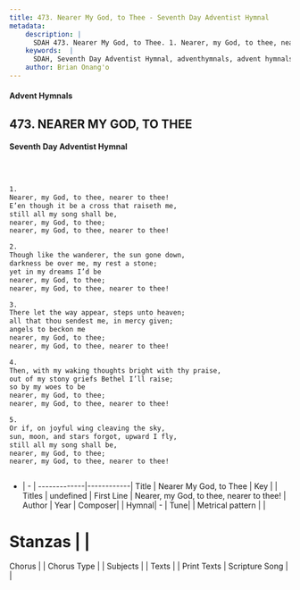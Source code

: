 ```yaml
---
title: 473. Nearer My God, to Thee - Seventh Day Adventist Hymnal
metadata:
    description: |
      SDAH 473. Nearer My God, to Thee. 1. Nearer, my God, to thee, nearer to thee! E’en though it be a cross that raiseth me, still all my song shall be, nearer, my God, to thee; nearer, my God, to thee, nearer to thee!
    keywords:  |
      SDAH, Seventh Day Adventist Hymnal, adventhymnals, advent hymnals, Nearer My God, to Thee, Nearer, my God, to thee, nearer to thee! 
    author: Brian Onang'o
---
```


#### Advent Hymnals
## 473. NEARER MY GOD, TO THEE
#### Seventh Day Adventist Hymnal

```txt



1.
Nearer, my God, to thee, nearer to thee!
E’en though it be a cross that raiseth me,
still all my song shall be,
nearer, my God, to thee;
nearer, my God, to thee, nearer to thee!

2.
Though like the wanderer, the sun gone down,
darkness be over me, my rest a stone;
yet in my dreams I’d be
nearer, my God, to thee;
nearer, my God, to thee, nearer to thee!

3.
There let the way appear, steps unto heaven;
all that thou sendest me, in mercy given;
angels to beckon me
nearer, my God, to thee;
nearer, my God, to thee, nearer to thee!

4.
Then, with my waking thoughts bright with thy praise,
out of my stony griefs Bethel I’ll raise;
so by my woes to be
nearer, my God, to thee;
nearer, my God, to thee, nearer to thee!

5.
Or if, on joyful wing cleaving the sky,
sun, moon, and stars forgot, upward I fly,
still all my song shall be,
nearer, my God, to thee;
nearer, my God, to thee, nearer to thee!



```

- |   -  |
-------------|------------|
Title | Nearer My God, to Thee |
Key |  |
Titles | undefined |
First Line | Nearer, my God, to thee, nearer to thee! |
Author | 
Year | 
Composer|  |
Hymnal|  - |
Tune|  |
Metrical pattern | |
# Stanzas |  |
Chorus |  |
Chorus Type |  |
Subjects |  |
Texts |  |
Print Texts | 
Scripture Song |  |
  
